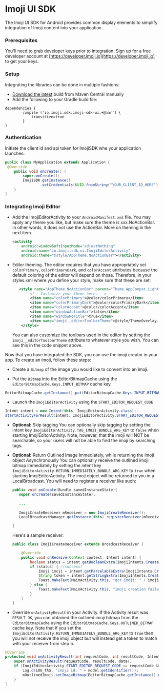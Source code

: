 # Imoji UI SDK  

The Imoji UI SDK for Android provides common display elements to simplify integration of Imoji content into your application.

### Prerequisites

You'll need to grab developer keys prior to integration. Sign up for a free developer account at [https://developer.imoji.io](https://developer.imoji.io) to get your keys.

### Setup

Integrating the libraries can be done in multiple fashions:

* [Download the latest](http://search.maven.org/#search%7Cgav%7C1%7Cg%3A%22io.imoji.sdk%22%20AND%20a%3A%22imoji-sdk-ui%22) build from Maven Central manually
* Add the following to your Gradle build file:
```
dependencies {
        compile ('io.imoji.sdk:imoji-sdk-ui:+@aar') {
            transitive=true
        }
}
```

### Authentication

Initiate the client id and api token for ImojiSDK whe your application launches:

```java
public class MyApplication extends Application {
 @Override
    public void onCreate() {
        super.onCreate();
        ImojiSDK.getInstance()
                .setCredentials(UUID.fromString("YOUR_CLIENT_ID_HERE"), "YOUR_CLIENT_SECRET_HERE");
    }
}
```

### Integrating Imoji Editor

* Add the ImojiEditorActivity to your `AndroidManifest.xml` file. You may apply any theme you like, but make sure the theme is xxx.NoActionBar. In other words, it does not use the ActionBar. More on theming in the next item.
    ```xml
    <activity
        android:windowSoftInputMode="adjustNothing"
        android:name="io.imoji.sdk.ui.ImojiEditorActivity"
        android:theme="@style/AppTheme.NoActionBar"></activity>
    ```

* Editor theming.
The editor requires that you have  appropriately set `colorPrimary`, `colorPrimaryDark`, and `colorAccent` attributes because the default coloring of the editor will depend on those. Therefore, in your styles.xml where you define your style, make sure that these are set:
    ```xml
       <style name="AppTheme.NoActionBar" parent="Theme.AppCompat.Light.NoActionBar">
            <!-- Customize your theme here. -->
            <item name="colorPrimary">@color/colorPrimary</item>
            <item name="colorPrimaryDark">@color/colorPrimaryDark</item>
            <item name="colorAccent">@color/colorAccent</item>
            <item name="windowActionBar">false</item>
            <item name="windowNoTitle">true</item>
            <item name="imoji__editorToolbarTheme">@style/ThemeOverlay.AppCompat.Dark.ActionBar</item>
        </style>
    ```
    You can also customize the toolbars used in the editor by setting the `imoji__editorToolbarTheme` attribute to whatever style you wish. You can see this in the code snippet above.

Now that you have integrated the SDK, you can use the imoji creator in your app. To create an imoji, follow these steps:

* Create a `Bitmap` of the image you would like to convert into an imoji.

* Put the `Bitmap` into the EditorBitmapCache using the `EditorBitmapCache.Keys.INPUT_BITMAP` cache key.
 ```java
 EditorBitmapCache.getInstance().put(EditorBitmapCache.Keys.INPUT_BITMAP, bitmap);
 ```

* Launch the `ImojiEditorActivity` using the `START_EDITOR_REQUEST_CODE`
 ```java
 Intent intent = new Intent(this, ImojiEditorActivity.class);
 startActivityForResult(intent, ImojiEditorActivity.START_EDITOR_REQUEST_CODE);
 ```
* **Optional:** Skip tagging
    You can optionally skip tagging by setting the intent key `ImojiEditorActivity.TAG_IMOJI_BUNDLE_ARG_KEY` to `false` when starting ImojiEditorActivity.
    Note, however, that the imoji will NOT be searchable, so your users will not be able to find the imoji by searching tags.

* **Optional:** Return Outlined Image Immediately, while returning the Imoji object Asynchronously
    You can optionally receive the outlined imoji bitmap immediately by setting the intent key `ImojiEditorActivity.RETURN_IMMEDIATELY_BUNDLE_ARG_KEY` to `true` when starting ImojiEditorActivity.
    The imoji object will be returned to you in a LocalBroadcast. You will need to register a receiver like such:
    
    ```java
    public void onCreate(Bundle savedInstanceState){
       super.onCreate(savedInstanceState);
       
       ...
       
       ImojiCreateReceiver mReceiver = new ImojiCreateReceiver(); 
       LocalBroadcastManager.getInstance(this).registerReceiver(mReceiver, new IntentFilter(ImojiIntents.Create.IMOJI_CREATE_INTERNAL_INTENT_ACTION));
    
    }
    ```
    
    Here's a sample receiver:
    
    ```java
    public class ImojiCreateReceiver extends BroadcastReceiver {

        @Override
        public void onReceive(Context context, Intent intent) {
            boolean status = intent.getBooleanExtra(ImojiIntents.Create.STATUS_BUNDLE_ARG_KEY, false);
            if (status) { //success?
                Imoji imoji = intent.getParcelableExtra(ImojiIntents.Create.IMOJI_MODEL_BUNDLE_ARG_KEY);
                String token = intent.getStringExtra(ImojiIntents.Create.CREATE_TOKEN_BUNDLE_ARG_KEY);
                Toast.makeText(MainActivity.this, "got imoji: " + imoji.getIdentifier(), Toast.LENGTH_LONG).show();
            } else {
                Toast.makeText(MainActivity.this, "imoji creation failed", Toast.LENGTH_LONG).show();
            }
        }
    }
    ```
 
* Override `onActivityResult` in your Activity. If the Activity result was `RESULT_OK`, you can obtained the outlined imoji bitmap from the `EditorBitmapCache` using the `EditorBitmapCache.Keys.OUTLINED_BITMAP` cache key.
   Note that if you set the `ImojiEditorActivity.RETURN_IMMEDIATELY_BUNDLE_ARG_KEY` to `true` then you will not receive the imoji object but will instead get a token to match with your receiver from step 5. 
```java
@Override
protected void onActivityResult(int requestCode, int resultCode, Intent data) {
    super.onActivityResult(requestCode, resultCode, data);
    if (ImojiEditorActivity.START_EDITOR_REQUEST_CODE == requestCode && resultCode == Activity.RESULT_OK) {
        Log.d(LOG_TAG, "imoji id: " + model.getIdentifier());
        mOutlinedImoji.setImageBitmap(EditorBitmapCache.getInstance().get(EditorBitmapCache.Keys.OUTLINED_BITMAP));
    }
}
```
